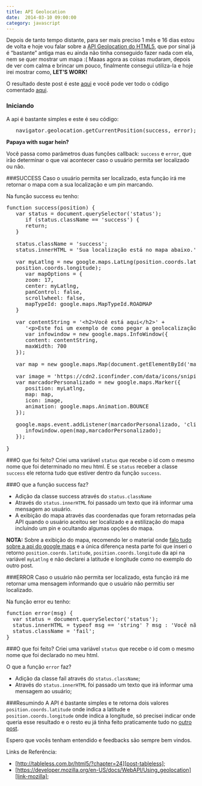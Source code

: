 ```yaml
---
title: API Geolocation
date:  2014-03-10 09:00:00
category: javascript
---
```


Depois de tanto tempo distante, para ser mais preciso 1 mês e 16 dias estou de volta e hoje vou falar sobre a [API Geolocation do HTML5][api-geolocation-google], que por sinal já é “bastante” antiga mas eu ainda não tinha conseguido fazer nada com ela, nem se quer mostrar um mapa :( Maaas agora as coisas mudaram, depois de ver com calma e brincar um pouco, finalmente consegui utiliza-la e hoje irei mostrar como, **LET’S WORK!**

O resultado deste post é este [aqui][link-final] e você pode ver todo o código comentado [aqui][codigo-comentado].

### Iniciando
A api é bastante simples e este é seu código:

<pre class="lang-javascript">
   navigator.geolocation.getCurrentPosition(success, error);
</pre>

**Papaya with sugar hein?**

Você passa como parâmetros duas funções callback: `success` e `error`, que irão determinar o que vai acontecer caso o usuário permita ser localizado ou não.

###SUCCESS
Caso o usuário permita ser localizado, esta função irá me retornar o mapa com a sua localização e um pin marcando.

Na função success eu tenho:

<pre class="lang-javascript">
function success(position) {
   var status = document.querySelector('status');
      if (status.className == 'success') {
      return;
   }

   status.className = 'success';
   status.innerHTML = 'Sua localização está no mapa abaixo.';

   var myLatlng = new google.maps.LatLng(position.coords.latitude,
   position.coords.longitude);
      var mapOptions = {
      zoom: 17,
      center: myLatlng,
      panControl: false,
      scrollwheel: false,
      mapTypeId: google.maps.MapTypeId.ROADMAP
   }

   var contentString = '&lt;h2&gt;Você está aqui&lt;/h2&gt;' +
      '&lt;p&gt;Este foi um exemplo de como pegar a geolocalização do usuário&lt;/p&gt;';
      var infowindow = new google.maps.InfoWindow({
      content: contentString,
      maxWidth: 700
   });

   var map = new google.maps.Map(document.getElementById('mapuser'), mapOptions);

   var image = 'https://cdn2.iconfinder.com/data/icons/snipicons/500/map-marker-128.png';
   var marcadorPersonalizado = new google.maps.Marker({
      position: myLatlng,
      map: map,
      icon: image,
      animation: google.maps.Animation.BOUNCE
   });

   google.maps.event.addListener(marcadorPersonalizado, 'click', function() {
      infowindow.open(map,marcadorPersonalizado);
   });

}
</pre>


###O que foi feito?
Criei uma variável `status` que recebe o id com o mesmo nome que foi determinado no meu html. E se `status` receber a classe `success` ele retorna tudo que estiver dentro da função `success`.

###O que a função success faz?

- Adição da classe success através do `status.className`
- Através do `status.innerHTML` foi passado um texto que irá informar uma mensagem ao usuário.
- A exibição do mapa através das coordenadas que foram retornadas pela API quando o usuário aceitou ser localizado e a estilização do mapa incluindo um pin e ocultando algumas opções do mapa.

**NOTA:** Sobre a exibição do mapa, recomendo ler o material onde [falo tudo sobre a api do google maps][post-api-google-maps] e a única diferença nesta parte foi que inseri o retorno `position.coords.latitude`, `position.coords.longitude` da api na variável `myLatlng` e não declarei a latitude e longitude como no exemplo do outro post.

###ERROR
Caso o usuário não permita ser localizado, esta função irá me retornar uma mensagem informando que o usuário não permitiu ser localizado.

Na função error eu tenho:

<pre class="lang-javascript">
function error(msg) {
  var status = document.querySelector('status');
  status.innerHTML = typeof msg == 'string' ? msg : 'Você não permitiu ser localizado.';
  status.className = 'fail';
}
</pre>


###O que foi feito?
Criei uma variável `status` que recebe o id com o mesmo nome que foi declarado no meu html.

O que a função `error` faz?

- Adição da classe fail através do `status.className`;
- Através do `status.innerHTML` foi passado um texto que irá informar uma mensagem ao usuário;

###Resumindo
A API é bastante simples e te retorna dois valores `position.coords.latitude` onde indica a latitude e `position.coords.longitude` onde indica a longitude, só precisei indicar onde queria esse resultado e o resto eu já tinha feito praticamente tudo no [outro post][post-api-google-maps].

Espero que vocês tenham entendido e feedbacks são sempre bem vindos.

Links de Referência:

- [http://tableless.com.br/html5/?chapter=24][post-tableless];
- [https://developer.mozilla.org/en-US/docs/WebAPI/Using_geolocation][link-mozilla];


[api-geolocation-google]: https://www.google.com.br/search?q=geolocation+api+html5&oq=geolocation+api+html5&aqs=chrome..69i57j69i65j0l4.2541j0j7&sourceid=chrome&espv=210&es_sm=119&ie=UTF-8
[link-final]: http://thulioph.github.io/geolocation/
[codigo-comentado]: https://github.com/thulioph/geolocation
[post-api-google-maps]: /api-google-maps-v3/
[post-tableless]: http://tableless.com.br/html5/?chapter=24
[link-mozilla]: https://developer.mozilla.org/en-US/docs/WebAPI/Using_geolocation
